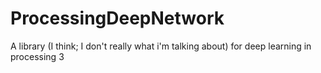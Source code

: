 # ProcessingDeepNetwork
A library (I think; I don't really what i'm talking about) for deep learning in processing 3

